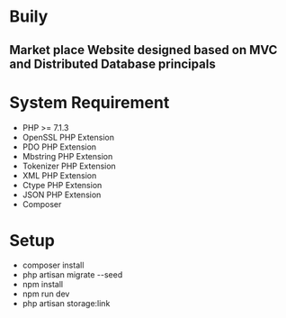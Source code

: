 # Buily 
## Market place Website designed based on MVC and Distributed Database principals
#  System Requirement
- PHP >= 7.1.3
- OpenSSL PHP Extension
- PDO PHP Extension
- Mbstring PHP Extension
- Tokenizer PHP Extension
- XML PHP Extension
- Ctype PHP Extension
- JSON PHP Extension
-  Composer
# Setup
- composer install
- php artisan migrate --seed
- npm install
- npm run dev
- php artisan storage:link